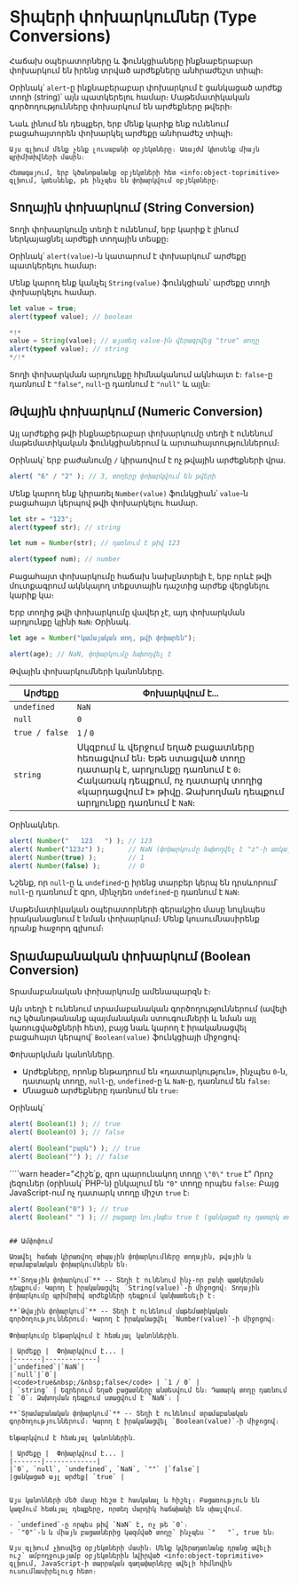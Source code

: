 # Տիպերի փոխարկումներ (Type Conversions)

Հաճախ օպերատորները և ֆունկցիաները ինքնաբերաբար փոխարկում են իրենց տրված արժեքները անհրաժեշտ տիպի։

Օրինակ՝ `alert`-ը ինքնաբերաբար փոխարկում է ցանկացած արժեք տողի (string)՝ այն պատկերելու համար։ Մաթեմատիկական գործողությունները փոխարկում են արժեքները թվերի։

Նաև լինում են դեպքեր, երբ մենք կարիք ենք ունենում բացահայտորեն փոխարկել արժեքը անհրաժեշ տիպի։

```smart header="Դեռևս չենք խոսում օբյեկտների մասին"
Այս գլխում մենք չենք լուսաբանի օբյեկտները։ Առայժմ կխոսենք միայն պրիմիտիվների մասին։

Հետագայում, երբ կծանոթանանք օբյեկտների հետ <info:object-toprimitive> գլխում, կտեսնենք, թե ինչպես են փոխարկվում օբյեկտները։
```

## Տողային փոխարկում (String Conversion)

Տողի փոխարկումը տեղի է ունենում, երբ կարիք է լինում ներկայացնել արժեքի տողային տեսքը։

Օրինակ՝ `alert(value)`-ն կատարում է փոխարկում՝ արժեքը պատկերելու համար։ 

Մենք կարող ենք կանչել `String(value)` ֆունկցիան՝ արժեքը տողի փոխարկելու համար․

```js run
let value = true;
alert(typeof value); // boolean

*!*
value = String(value); // այստեղ value-ին վերագրվեց "true" տողը
alert(typeof value); // string
*/!*
```

Տողի փոխարկման արդյունքը հիմնականում ակնհայտ է։ `false`-ը դառնում է `"false"`, `null`-ը դառնում է `"null"` և այլն։

## Թվային փոխարկում (Numeric Conversion)

Այլ արժեքից թվի ինքնաբերաբար փոխարկումը տեղի է ունենում մաթեմատիկական ֆունկցիաներում և արտահայտություններում։

Օրինակ՝ երբ բաժանումը `/` կիրառվում է ոչ թվային արժեքների վրա․

```js run
alert( "6" / "2" ); // 3, տողերը փոխարկվում են թվերի
```

Մենք կարող ենք կիրառել `Number(value)` ֆունկցիան՝ `value`-ն բացահայտ կերպով թվի փոխարկելու համար․

```js run
let str = "123";
alert(typeof str); // string

let num = Number(str); // դառնում է թիվ 123

alert(typeof num); // number
```

Բացահայտ փոխարկումը հաճախ նախընտրելի է, երբ որևէ թվի մուտքագրում ակնկալող տեքստային դաշտից արժեք վերցնելու կարիք կա։

Երբ տողից թվի փոխարկումը վավեր չէ, այդ փոխարկման արդյունքը կլինի `NaN`։ Օրինակ․

```js run
let age = Number("կամայական տող, թվի փոխարեն");

alert(age); // NaN, փոխարկումը ձախողվել է
```

Թվային փոխարկումների կանոնները․

| Արժեքը |  Փոխարկվում է... |
|-------|-------------|
|`undefined`|`NaN`|
|`null`|`0`|
|<code>true&nbsp;/&nbsp;false</code> | `1` / `0` |
| `string` | Սկզբում և վերջում եղած բացատները հեռացվում են։ Եթե ստացված տողը դատարկ է, արդյունքը դառնում է `0`։ Հակառակ դեպքում, ոչ դատարկ տողից «կարդացվում է» թիվը. Ձախողման դեպքում արդյունքը դառնում է `NaN`։ |

Օրինակներ․

```js run
alert( Number("   123   ") ); // 123
alert( Number("123z") );      // NaN (փոխարկումը ձախողվել է "z"-ի առկայության պատճառով)
alert( Number(true) );        // 1
alert( Number(false) );       // 0
```

Նշենք, որ `null`-ը և `undefined`-ը իրենց տարբեր կերպ են դրսևորում՝ `null`-ը դառնում է զրո, մինչդեռ `undefined`-ը դառնում է `NaN`։

Մաթեմատիկական օպերատորների գերակշիռ մասը նույնպես իրականացնում է նման փոխարկում։ Մենք կուսումնասիրենք դրանք հաջորդ գլխում։

## Տրամաբանական փոխարկում (Boolean Conversion)

Տրամաբանական փոխարկումը ամենապարզն է։

Այն տեղի է ունենում տրամաբանական գործողություններում (ավելի ուշ կծանոթանանք պայմանական ստուգումների և նման այլ կառուցվածքների հետ), բայց նաև կարող է իրականացվել բացահայտ կերպով՝ `Boolean(value)` ֆունկցիայի միջոցով։

Փոխարկման կանոնները․

- Արժեքները, որոնք ենթադրում են «դատարկություն», ինչպես `0`-ն, դատարկ տողը, `null`-ը, `undefined`-ը և `NaN`-ը, դառնում են `false`։
- Մնացած արժեքները դառնում են `true`։

Օրինակ՝

```js run
alert( Boolean(1) ); // true
alert( Boolean(0) ); // false

alert( Boolean("բարև") ); // true
alert( Boolean("") ); // false
```

````warn header="Հիշե՛ք, զրո պարունակող տողը `\"0\"` `true` է"
Որոշ լեզուներ (օրինակ՝ PHP-ն) ընկալում են `"0"` տողը որպես `false`։ Բայց JavaScript-ում ոչ դատարկ տողը միշտ `true` է։

```js run
alert( Boolean("0") ); // true
alert( Boolean(" ") ); // բացատը նույնպես true է (ցանկացած ոչ դատարկ տող true է)
```
````

## Ամփոփում

Առավել հաճախ կիրառվող տիպային փոխարկումները տողային, թվային և տրամաբանական փոխարկումներն են։

**`Տողային փոխարկում`** -- Տեղի է ունենում ինչ-որ բանի պատկերման դեպքում։ Կարող է իրականացվել `String(value)`-ի միջոցով։ Տողային փոխարկումը պրիմիտիվ արժեքների դեպքում կանխատեսելի է։

**`Թվային փոխարկում`** -- Տեղի է ունենում մաթեմատիկական գործողություններում։ Կարող է իրականացվել `Number(value)`-ի միջոցով։

Փոխարկումը ենթարկվում է հետևյալ կանոններին․

| Արժեքը |  Փոխարկվում է... |
|-------|-------------|
|`undefined`|`NaN`|
|`null`|`0`|
|<code>true&nbsp;/&nbsp;false</code> | `1 / 0` |
| `string` | Եզրերում եղած բացատները անտեսվում են։ Դատարկ տողը դառնում է `0`։ Ձախողման դեպքում ստացվում է `NaN`։ |

**`Տրամաբանական փոխարկում`** -- Տեղի է ունենում տրամաբանական գործողություններում։ Կարող է իրականացվել `Boolean(value)`-ի միջոցով։

Ենթարկվում է հետևյալ կանոններին․

| Արժեքը |  Փոխարկվում է... |
|-------|-------------|
|`0`, `null`, `undefined`, `NaN`, `""` |`false`|
|ցանկացած այլ արժեք| `true` |


Այս կանոնների մեծ մասը հեշտ է հասկանալ և հիշել։ Բացառություն են կազմում հետևյալ դեպքերը, որտեղ մարդիկ հաճախակի են սխալվում․

- `undefined`-ը որպես թիվ `NaN` է, ոչ թե `0`։
- `"0"`-ն և միայն բացատներից կազմված տողը՝ ինչպես `"   "`, true են։

Այս գլխում չխոսվեց օբյեկտների մասին։ Մենք կվերադառնանք դրանց ավելի ուշ՝ ամբողջությամբ օբյեկտներին նվիրված <info:object-toprimitive> գլխում, JavaScript-ի տարրական գաղափարները ավելի հիմնովին ուսումնասիրելուց հետո։
